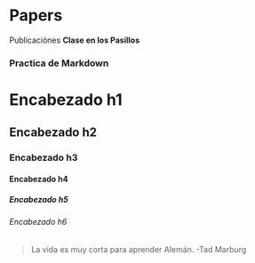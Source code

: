 # Papers
Publicaciónes
**Clase en los Pasillos**
### Practica de Markdown ###

# Encabezado h1 
## Encabezado h2
### Encabezado h3
#### Encabezado h4
##### Encabezado h5
###### Encabezado h6

> La vida es muy corta para aprender Alemán. -Tad Marburg
